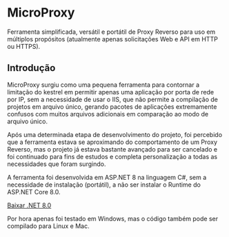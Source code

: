 <h1>MicroProxy</h1>
Ferramenta simplificada, versátil e portátil de Proxy Reverso para uso em múltiplos 
propósitos (atualmente apenas solicitações Web e API em HTTP ou HTTPS).

<h2>Introdução</h2>
<p>MicroProxy surgiu como uma pequena ferramenta para contornar a limitação do kestrel 
em permitir apenas uma aplicação por porta de rede por IP, sem a necessidade de usar 
o IIS, que não permite a compilação de projetos em arquivo único, gerando pacotes de 
aplicações extremamente confusos com muitos arquivos adicionais em comparação ao modo 
de arquivo único.</p>
<p>Após uma determinada etapa de desenvolvimento do projeto, foi percebido que a 
ferramenta estava se aproximando do comportamento de um Proxy Reverso, mas o projeto 
já estava bastante avançado para ser cancelado e foi continuado para fins de estudos e 
completa personalização a todas as necessidades que foram surgindo.</p>

A ferramenta foi desenvolvida em ASP.NET 8 na linguagem C#, sem a necessidade de 
instalação (portátil), a não ser instalar o Runtime do ASP.NET Core 8.0.

<a href="https://dotnet.microsoft.com/pt-br/download/dotnet/8.0">Baixar .NET 8.0</a>

Por hora apenas foi testado em Windows, mas o código também pode ser compilado para 
Linux e Mac.
